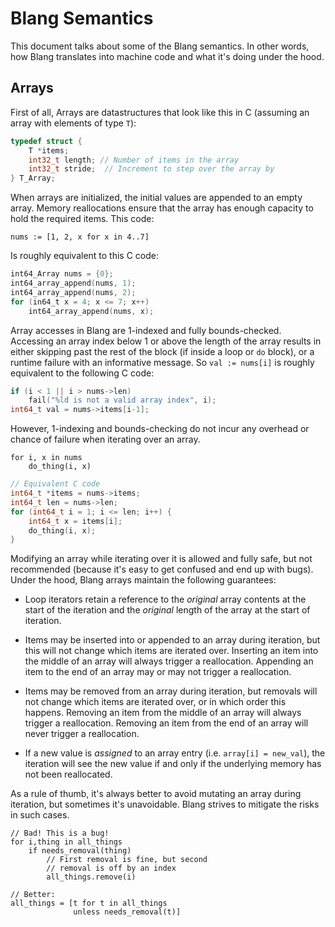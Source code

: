 # Blang Semantics

This document talks about some of the Blang semantics. In other words, how
Blang translates into machine code and what it's doing under the hood.


## Arrays

First of all, Arrays are datastructures that look like this in C (assuming an
array with elements of type `T`):

```c
typedef struct {
    T *items;
    int32_t length; // Number of items in the array
    int32_t stride;  // Increment to step over the array by
} T_Array;
```

When arrays are initialized, the initial values are appended to an empty array.
Memory reallocations ensure that the array has enough capacity to hold the
required items. This code:

```blang
nums := [1, 2, x for x in 4..7] 
```

Is roughly equivalent to this C code:

```c
int64_Array nums = {0};
int64_array_append(nums, 1);
int64_array_append(nums, 2);
for (in64_t x = 4; x <= 7; x++)
    int64_array_append(nums, x);
```

Array accesses in Blang are 1-indexed and fully bounds-checked. Accessing an
array index below 1 or above the length of the array results in either skipping
past the rest of the block (if inside a loop or `do` block), or a runtime
failure with an informative message. So `val := nums[i]` is roughly equivalent
to the following C code:

```c
if (i < 1 || i > nums->len)
    fail("%ld is not a valid array index", i);
int64_t val = nums->items[i-1];
```

However, 1-indexing and bounds-checking do not incur any overhead or chance of
failure when iterating over an array.

```blang
for i, x in nums
    do_thing(i, x)
```

```c
// Equivalent C code
int64_t *items = nums->items;
int64_t len = nums->len;
for (int64_t i = 1; i <= len; i++) {
    int64_t x = items[i];
    do_thing(i, x);
}
```

Modifying an array while iterating over it is allowed and fully safe, but not
recommended (because it's easy to get confused and end up with bugs). Under the
hood, Blang arrays maintain the following guarantees:

- Loop iterators retain a reference to the *original* array contents at the
  start of the iteration and the *original* length of the array at the start
  of iteration.

- Items may be inserted into or appended to an array during iteration, but this 
  will not change which items are iterated over. Inserting an item into the
  middle of an array will always trigger a reallocation. Appending an item to
  the end of an array may or may not trigger a reallocation.

- Items may be removed from an array during iteration, but removals will not
  change which items are iterated over, or in which order this happens.
  Removing an item from the middle of an array will always trigger a
  reallocation. Removing an item from the end of an array will never trigger a
  reallocation.

- If a new value is _assigned_ to an array entry (i.e. `array[i] = new_val`),
  the iteration will see the new value if and only if the underlying memory
  has not been reallocated.

As a rule of thumb, it's always better to avoid mutating an array during
iteration, but sometimes it's unavoidable. Blang strives to mitigate the risks
in such cases.

```blang
// Bad! This is a bug!
for i,thing in all_things
    if needs_removal(thing)
        // First removal is fine, but second
        // removal is off by an index
        all_things.remove(i)

// Better:
all_things = [t for t in all_things
              unless needs_removal(t)]

```
